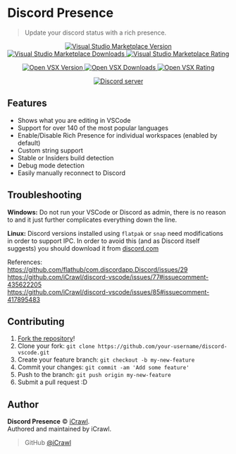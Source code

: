 # Discord Presence

> Update your discord status with a rich presence.

<div align="center">
	<p>
		<a href="https://marketplace.visualstudio.com/items?itemName=icrawl.discord-vscode">
			<img alt="Visual Studio Marketplace Version" src="https://img.shields.io/visual-studio-marketplace/v/icrawl.discord-vscode?label=Visual%20Studio%20Marketplace">
		</a>
		<a href="https://marketplace.visualstudio.com/items?itemName=icrawl.discord-vscode">
			<img alt="Visual Studio Marketplace Downloads" src="https://img.shields.io/visual-studio-marketplace/d/icrawl.discord-vscode">
		</a>
		<a href="https://marketplace.visualstudio.com/items?itemName=icrawl.discord-vscode">
			<img alt="Visual Studio Marketplace Rating" src="https://img.shields.io/visual-studio-marketplace/r/icrawl.discord-vscode">
		</a>
	</p>
	<p>
		<a href="https://open-vsx.org/extension/icrawl/discord-vscode">
			<img alt="Open VSX Version" src="https://img.shields.io/open-vsx/v/icrawl/discord-vscode?label=OpenVSX%20Marketplace">
		</a>
		<a href="https://open-vsx.org/extension/icrawl/discord-vscode">
			<img alt="Open VSX Downloads" src="https://img.shields.io/open-vsx/dt/icrawl/discord-vscode">
		</a>
		<a href="https://open-vsx.org/extension/icrawl/discord-vscode">
			<img alt="Open VSX Rating" src="https://img.shields.io/open-vsx/rating/icrawl/discord-vscode">
		</a>
	</p>
	<p>
		<a href="https://discord.com/invite/FTjzNgDXdM">
			<img src="https://canary.discordapp.com/api/guilds/424963290989461514/embed.png" alt="Discord server">
		</a>
	</p>
</div>

## Features

- Shows what you are editing in VSCode
- Support for over 140 of the most popular languages
- Enable/Disable Rich Presence for individual workspaces (enabled by default)
- Custom string support
- Stable or Insiders build detection
- Debug mode detection
- Easily manually reconnect to Discord

## Troubleshooting

**Windows:** Do not run your VSCode or Discord as admin, there is no reason to and it just further complicates everything down the line.

**Linux:** Discord versions installed using `flatpak` or `snap` need modifications in order to support IPC. In order to avoid this (and as Discord itself suggests) you should download it from [discord.com](https://discord.com/download)

References:  
https://github.com/flathub/com.discordapp.Discord/issues/29  
https://github.com/iCrawl/discord-vscode/issues/77#issuecomment-435622205  
https://github.com/iCrawl/discord-vscode/issues/85#issuecomment-417895483

## Contributing

1. [Fork the repository](https://github.com/iCrawl/discord-vscode/fork)!
2. Clone your fork: `git clone https://github.com/your-username/discord-vscode.git`
3. Create your feature branch: `git checkout -b my-new-feature`
4. Commit your changes: `git commit -am 'Add some feature'`
5. Push to the branch: `git push origin my-new-feature`
6. Submit a pull request :D

## Author

**Discord Presence** © [iCrawl](https://github.com/iCrawl).  
Authored and maintained by iCrawl.

> GitHub [@iCrawl](https://github.com/iCrawl)
